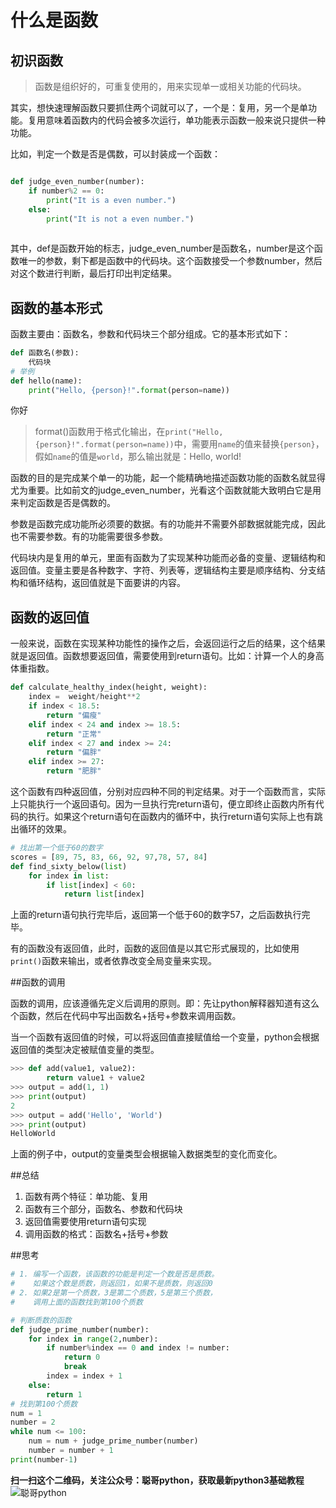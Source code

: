 # 什么是函数

## 初识函数

>函数是组织好的，可重复使用的，用来实现单一或相关功能的代码块。

其实，想快速理解函数只要抓住两个词就可以了，一个是：复用，另一个是单功能。复用意味着函数内的代码会被多次运行，单功能表示函数一般来说只提供一种功能。

比如，判定一个数是否是偶数，可以封装成一个函数：
```python

def judge_even_number(number):
    if number%2 == 0:
        print("It is a even number.")
    else:
        print("It is not a even number.")
        
```
其中，def是函数开始的标志，judge_even_number是函数名，number是这个函数唯一的参数，剩下都是函数中的代码块。这个函数接受一个参数number，然后对这个数进行判断，最后打印出判定结果。

## 函数的基本形式
函数主要由：函数名，参数和代码块三个部分组成。它的基本形式如下：
```python
def 函数名(参数):
    代码块
# 举例
def hello(name):
    print("Hello, {person}!".format(person=name))
```
你好

> format()函数用于格式化输出，在`print("Hello, {person}!".format(person=name))`中，需要用`name`的值来替换`{person}`，假如`name`的值是`world`，那么输出就是：Hello, world!

函数的目的是完成某个单一的功能，起一个能精确地描述函数功能的函数名就显得尤为重要。比如前文的judge_even_number，光看这个函数就能大致明白它是用来判定函数是否是偶数的。

参数是函数完成功能所必须要的数据。有的功能并不需要外部数据就能完成，因此也不需要参数。有的功能需要很多参数。

代码块内是复用的单元，里面有函数为了实现某种功能而必备的变量、逻辑结构和返回值。变量主要是各种数字、字符、列表等，逻辑结构主要是顺序结构、分支结构和循环结构，返回值就是下面要讲的内容。

## 函数的返回值

一般来说，函数在实现某种功能性的操作之后，会返回运行之后的结果，这个结果就是返回值。函数想要返回值，需要使用到return语句。比如：计算一个人的身高体重指数。
```python
def calculate_healthy_index(height, weight):
    index =  weight/height**2
    if index < 18.5:
        return "偏瘦"
    elif index < 24 and index >= 18.5:
        return "正常"
    elif index < 27 and index >= 24:
        return "偏胖"
    elif index >= 27:
        return "肥胖"
```
这个函数有四种返回值，分别对应四种不同的判定结果。对于一个函数而言，实际上只能执行一个返回语句。因为一旦执行完return语句，便立即终止函数内所有代码的执行。如果这个return语句在函数内的循环中，执行return语句实际上也有跳出循环的效果。

```python
# 找出第一个低于60的数字
scores = [89, 75, 83, 66, 92, 97,78, 57, 84]
def find_sixty_below(list)
    for index in list:
        if list[index] < 60:
            return list[index]
```
上面的return语句执行完毕后，返回第一个低于60的数字57，之后函数执行完毕。

有的函数没有返回值，此时，函数的返回值是以其它形式展现的，比如使用`print()`函数来输出，或者依靠改变全局变量来实现。

##函数的调用

函数的调用，应该遵循先定义后调用的原则。即：先让python解释器知道有这么个函数，然后在代码中写出函数名+括号+参数来调用函数。

当一个函数有返回值的时候，可以将返回值直接赋值给一个变量，python会根据返回值的类型决定被赋值变量的类型。

```python
>>> def add(value1, value2):
        return value1 + value2
>>> output = add(1, 1)
>>> print(output)
2
>>> output = add('Hello', 'World')
>>> print(output)
HelloWorld
```
上面的例子中，output的变量类型会根据输入数据类型的变化而变化。

##总结
1. 函数有两个特征：单功能、复用
2. 函数有三个部分，函数名、参数和代码块
3. 返回值需要使用return语句实现
4. 调用函数的格式：函数名+括号+参数

##思考

```python
# 1. 编写一个函数，该函数的功能是判定一个数是否是质数。
#    如果这个数是质数，则返回1，如果不是质数，则返回0
# 2. 如果2是第一个质数，3是第二个质数，5是第三个质数，
#    调用上面的函数找到第100个质数

# 判断质数的函数
def judge_prime_number(number):
    for index in range(2,number):
        if number%index == 0 and index != number:
            return 0
            break
        index = index + 1
    else:
        return 1
# 找到第100个质数
num = 1
number = 2
while num <= 100:
    num = num + judge_prime_number(number)
    number = number + 1
print(number-1)
```

**扫一扫这个二维码，关注公众号：聪哥python，获取最新python3基础教程**
![聪哥python](http://opa63tcx6.bkt.clouddn.com/qrcode%E8%81%AA%E5%93%A5python.jpg)
